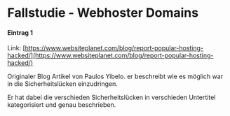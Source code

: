 # Fallstudie - Webhoster Domains

#### **Eintrag 1**

Link: [https://www.websiteplanet.com/blog/report-popular-hosting-hacked/](https://www.websiteplanet.com/blog/report-popular-hosting-hacked/)

Originaler Blog Artikel von Paulos Yibelo. er beschreibt wie es möglich war in die Sicherheitslücken einzudringen.

Er hat dabei die verschieden Sicherheitslücken in verschieden Untertitel kategorisiert und genau beschrieben.  


